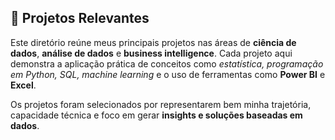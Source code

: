 <h2>📁 Projetos Relevantes</h2>
<p>
  Este diretório reúne meus principais projetos nas áreas de 
  <strong>ciência de dados</strong>, <strong>análise de dados</strong> e 
  <strong>business intelligence</strong>. Cada projeto aqui demonstra a aplicação prática de conceitos como 
  <em>estatística, programação em Python, SQL, machine learning</em> e o uso de ferramentas como 
  <strong>Power BI</strong> e <strong>Excel</strong>.
</p>
<p>
  Os projetos foram selecionados por representarem bem minha trajetória, capacidade técnica e foco em gerar 
  <strong>insights e soluções baseadas em dados</strong>.
</p>
